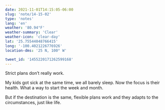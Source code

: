 ```yaml
---
date: 2021-11-01T14:15:05-06:00
slug: 'note/14-15-02'
type: 'notes'
lang: 'en'
weather: '80.94°F'
weather-summary: 'Clear'
weather-icon: 'clear-day'
lat: '25.75544048766415'
long: '-100.4021226776926'
location-dms: '25 N, 100° W'

tweet_id: '1455220171262599168'
---
```

Strict plans don’t really work. 

My kids got sick at the same time, we all barely sleep. Now the focus is their health. What a way to start the week and month.

But if the destination is the same, flexible plans work and they adapts to the circumstances, just like life.